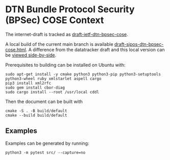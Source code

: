 # DTN Bundle Protocol Security (BPSec) COSE Context

The internet-draft is tracked as [draft-ietf-dtn-bpsec-cose](https://datatracker.ietf.org/doc/draft-ietf-dtn-bpsec-cose/).

A local build of the current main branch is available [draft-sipos-dtn-bpsec-cose.html](https://briansipos.github.io/dtn-bpsec-cose/draft-ietf-dtn-bpsec-cose.html).
A difference from the datatracker draft and this local version can be [viewed side-by-side](https://author-tools.ietf.org/diff?doc_1=draft-ietf-dtn-bpsec-cose&url_2=https://briansipos.github.io/dtn-bpsec-cose/draft-ietf-dtn-bpsec-cose.txt&raw=1).

Prerequisites to building can be installed on Ubuntu with:
```
sudo apt-get install -y cmake python3 python3-pip python3-setuptools python3-wheel ruby xmlstarlet aspell cargo
pip3 install xml2rfc
sudo gem install cbor-diag
sudo cargo install --root /usr/local cddl
```

Then the document can be built with
```
cmake -S . -B build/default
cmake --build build/default
```

## Examples

Examples can be generated by running:
```
python3 -m pytest src/ --capture=no
```
